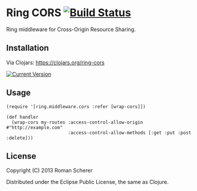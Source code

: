 # Ring CORS [![Build Status](https://travis-ci.org/r0man/ring-cors.png)](https://travis-ci.org/r0man/ring-cors)

Ring middleware for Cross-Origin Resource Sharing.

## Installation

Via Clojars: https://clojars.org/ring-cors

[![Current Version](https://clojars.org/ring-cors/latest-version.svg)](https://clojars.org/ring-cors)

## Usage

    (require '[ring.middleware.cors :refer [wrap-cors]])

    (def handler
      (wrap-cors my-routes :access-control-allow-origin #"http://example.com"
                           :access-control-allow-methods [:get :put :post :delete]))

## License

Copyright (C) 2013 Roman Scherer

Distributed under the Eclipse Public License, the same as Clojure.
